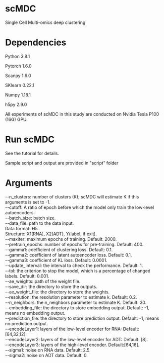 # scMDC
Single Cell Multi-omics deep clustering
# Dependencies
Python 3.8.1

Pytorch 1.6.0

Scanpy 1.6.0

SKlearn 0.22.1

Numpy 1.18.1

h5py 2.9.0  

All experiments of scMDC in this study are
conducted on Nvidia Tesla P100 (16G) GPU.  
# Run scMDC
See the tutorial for details.

Sample script and output are provided in "script" folder

# Arguments
--n_clusters: number of clusters (K); scMDC will estimate K if this arguments is set to -1.  
--cutoff: A ratio of epoch before which the model only train the low-level autoencoders.   
--batch_size: batch size.  
--data_file: path to the data input.  
Data format: H5.  
Structure: X1(RNA), X2(ADT), Y(label, if exit).  
--maxiter: maximum epochs of training. Default: 2000.  
--pretrain_epochs: number of epochs for pre-training. Default: 400.  
--gamma1: coefficient of clustering loss. Default: 0.1.  
--gamma2: coefficient of latent autoencoder loss. Default: 0.1.  
--gamma3: coefficient of KL loss. Default: 0.0001.  
--update_interval: the interval to check the performance. Default: 1.  
--tol: the criterion to stop the model, which is a percentage of changed labels. Default: 0.001.  
--ae_weights: path of the weight file.  
--save_dir: the directory to store the outputs.  
--ae_weight_file: the directory to store the weights.  
--resolution: the resolution parameter to estimate k. Default: 0.2.  
--n_neighbors: the n_neighbors parameter to estimate K. Default: 30.  
--embedding_file: the directory to store embedding output. Default: -1, means no embedding output.  
--prediction_file: the directory to store prediction output. Default: -1, means no prediction output.  
--encodeLayer1: layers of the low-level encoder for RNA: Default: [64,32,12].  
--encodeLayer2: layers of the low-level encoder for ADT: Default: [8].  
--encodeLayer3: layers of the high-level encoder. Default:[64,16].  
--sigma1: noise on RNA data. Default: 2.5.  
--sigma2: noise on ADT data. Default: 0.  
